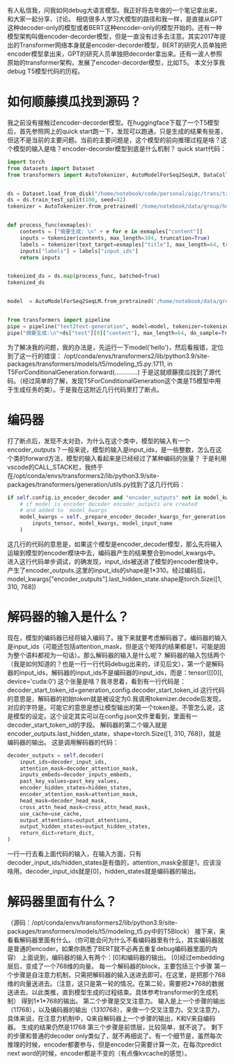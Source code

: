 有人私信我，问我如何debug大语言模型。我正好将去年做的一个笔记拿出来，和大家一起分享、讨论。
相信很多人学习大模型的路径和我一样，是直接从GPT这种decoder-only的模型或者BERT这种encoder-only的模型开始的。还有一种模型架构叫做encoder-decorder模型，但是一直没有过多去注意。其实2017年提出的Transformer网络本身就是encoder-decorder模型，BERT的研究人员单独把encoder模型拿出来，GPT的研究人员单独把decorder拿出来。还有一波人参照原始的transformer架构，发展了encoder-decorder模型，比如T5。
本文分享我debug T5模型代码的历程。
# 如何顺藤摸瓜找到源码？
我之前没有接触过encoder-decorder模型。在huggingface下载了一个T5模型后，首先参照网上的quick start跑一下，发现可以跑通，只是生成的结果有些差，但这不是当前的主要问题。当前的主要问题是，这个模型的前向推理过程是啥？这个模型的输入是啥？encoder-decorder模型到底是什么机制？
quick start代码：
```python
import torch
from datasets import Dataset
from transformers import AutoTokenizer, AutoModelForSeq2SeqLM, DataCollatorForSeq2Seq, Seq2SeqTrainer, Seq2SeqTrainingArguments


ds = Dataset.load_from_disk("/home/notebook/code/personal/aigc/trans/transformers-code/02-NLP Tasks/15-text_summarization/nlpcc_2017")
ds = ds.train_test_split(100, seed=42)
tokenizer = AutoTokenizer.from_pretrained('/home/notebook/data/group/huggingface/T5-models-dirs/mengzi-t5-base')


def process_func(exmaples):
    contents = ["摘要生成: \n" + e for e in exmaples["content"]]
    inputs = tokenizer(contents, max_length=384, truncation=True)
    labels = tokenizer(text_target=exmaples["title"], max_length=64, truncation=True)
    inputs["labels"] = labels["input_ids"]
    return inputs


tokenized_ds = ds.map(process_func, batched=True)
tokenized_ds


model  = AutoModelForSeq2SeqLM.from_pretrained('/home/notebook/data/group/huggingface/T5-models-dirs/mengzi-t5-base')


from transformers import pipeline
pipe = pipeline("text2text-generation", model=model, tokenizer=tokenizer, device=0)
pipe("摘要生成:\n"+ds["test"][0]["content"], max_length=64, do_sample=True)
```
为了解决我的问题，我的办法是，先运行一下model('hello')，然后看报错，定位到了这一行的错误：
/opt/conda/envs/transformers2/lib/python3.9/site-packages/transformers/models/t5/modeling_t5.py:1711, in T5ForConditionalGeneration.forward(.............)
于是这就顺藤摸瓜找到了源代码。（经过简单的了解，发现T5ForConditionalGeneration这个类是T5模型中用于生成任务的类）。于是我在这附近几行代码里打了断点。
# 编码器
打了断点后，发现不太对劲，为什么在这个类中，模型的输入有一个encoder_outputs？一般来说，模型的输入是input_ids，是一些整数，怎么在这个类的forward方法，模型的输入看起来是已经经过了某种编码的张量？
于是利用vscode的CALL_STACK栏，我终于在/opt/conda/envs/transformers2/lib/python3.9/site-packages/transformers/generation/utils.py找到了这几行代码：
```python
if self.config.is_encoder_decoder and "encoder_outputs" not in model_kwargs: 
    # if model is encoder decoder encoder_outputs are created
    # and added to `model_kwargs`
    model_kwargs = self._prepare_encoder_decoder_kwargs_for_generation(  #在这一步进行编码！
        inputs_tensor, model_kwargs, model_input_name
    )
```
这几行的代码的意思是，如果这个模型是encoder_decoder模型，那么先将输入运输到模型的encoder模块中去，编码器产生的结果整合到model_kwargs中。
进入这行代码单步调试，的确发现，input_ids被送进了模型的encoder模块中，产生了encoder_outputs.这里的input_ids的shape是1*310。经过编码后，model_kwargs["encoder_outputs"].last_hidden_state.shape是torch.Size([1, 310, 768])
# 解码器的输入是什么？
现在，模型的编码器已经将输入编码了。接下来就要考虑解码器了。编码器的输入是input_ids（可能还包括attention_mask，但是这个矩阵的结果都是1，可能是因为整个语料都视为一句话）。那么解码器的输入是什么呢？
解码器的输入包括两个（我是如何知道的？也是一行一行代码debug出来的，详见后文），第一个是解码器的input_ids，解码器的input_ids不是编码器的input_ids，而是：tensor([[0]], device='cuda:0')
这个张量是啥？我寻思着，看到有一行代码是：
decoder_start_token_id=generation_config.decoder_start_token_id
这行代码的意思是，解码器的初始token就是被设定为0.我调用tokenizer.decode后发现，对应的字符是<pad>。可能它的意思是想让模型输出的第一个token是<pad>。不管怎么说，这是模型的设定。这个设定其实可以在config.json文件里看到，里面有一decoder_start_token_id的字段。
解码器的第二个输入就是encoder_outputs.last_hidden_state，shape=torch.Size([1, 310, 768])，就是编码器的输出。
这是调用解码器的代码：
```python
decoder_outputs = self.decoder(
    input_ids=decoder_input_ids,
    attention_mask=decoder_attention_mask,
    inputs_embeds=decoder_inputs_embeds,
    past_key_values=past_key_values,
    encoder_hidden_states=hidden_states,
    encoder_attention_mask=attention_mask,
    head_mask=decoder_head_mask,
    cross_attn_head_mask=cross_attn_head_mask,
    use_cache=use_cache,
    output_attentions=output_attentions,
    output_hidden_states=output_hidden_states,
    return_dict=return_dict,
)
```
一行一行去看上面代码的输入，在输入方面，只有decoder_input_ids/hidden_states是有值的，attention_mask全部是1，应该没啥用。decoder_input_ids就是[0]，hidden_states就是编码器的输出。
# 解码器里面有什么？
（源码：/opt/conda/envs/transformers2/lib/python3.9/site-packages/transformers/models/t5/modeling_t5.py中的T5Block）
接下来，来看看解码器里面有什么。（你可能会问为什么不看编码器里有什么，其实编码器就是普通的encoder，如果你熟悉了BERT就不必再去重复debug编码器里面的内容）
上面说到，编码器的输入有两个：[0]和编码器的输出。
[0]经过embedding层后，变成了一个768维的向量。
每一个解码器的block，主要包括三个步骤
第一个步骤是自注意力机制，只需把解码器的输入送进去即可。在这里，是把那个768维的向量送进去。（注意，这只是第一轮的情况。在第二轮，需要把2\*768的数据送进去。以此类推，直到模型生成的过程结束。具体参考transformer的生成机制）
得到1\*1\*768的输出。
第二个步骤是交叉注意力。
输入是上一个步骤的输出（1*1*768），以及编码器的输出（1*310*768），来做一个交叉注意力。交叉注意力，具体来说，在注意力机制中，Q来自解码器上一个步骤的输出，K和V来自编码器。
生成的结果仍然是1*1*768
第三个步骤是前馈层，比较简单，就不说了。
剩下的步骤和普通的decoder only类似了，就不再细说了。有一个细节是，虽然每次推理的时候，encoder都要参与，但是encoder只需要计算一次，在每次predict next word的时候，encoder都是不变的（有点像kvcache的感觉）。

